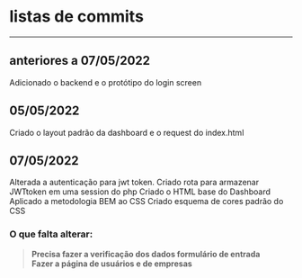 # listas de commits
----------

## anteriores a 07/05/2022

Adicionado o backend e o protótipo do login screen

## 05/05/2022

Criado o layout padrão da dashboard e o request do index.html

## 07/05/2022

Alterada a autenticação para jwt token.
Criado rota para armazenar JWTtoken em uma session do php
Criado o HTML base do Dashboard
Aplicado a metodologia BEM ao CSS
Criado esquema de cores padrão do CSS

### O que falta alterar:

>**Precisa fazer a verificação dos dados formulário de entrada**   
**Fazer a página de usuários e de empresas**
